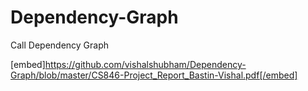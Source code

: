 # Dependency-Graph
Call Dependency Graph


[embed]https://github.com/vishalshubham/Dependency-Graph/blob/master/CS846-Project_Report_Bastin-Vishal.pdf[/embed]